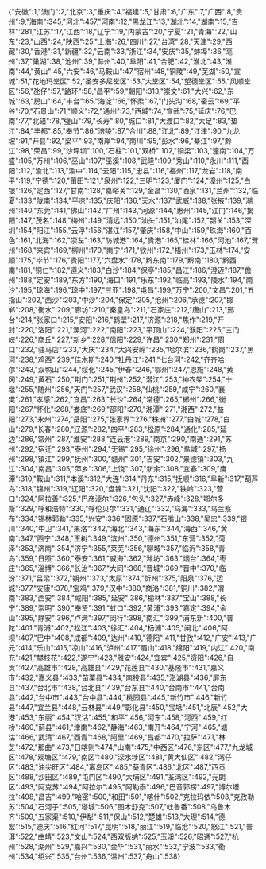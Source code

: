 {"安徽":1,"澳门":2,"北京":3,"重庆":4,"福建":5,"甘肃":6,"广东":7,"广西":8,"贵州":9,"海南":345,"河北":457,"河南":12,"黑龙江":13,"湖北":14,"湖南":15,"吉林":281,"江苏":17,"江西":18,"辽宁":19,"内蒙古":20,"宁夏":21,"青海":22,"山东":23,"山西":24,"陕西":25,"上海":26,"四川":27,"台湾":28,"天津":29,"西藏":30,"香港":31,"新疆":32,"云南":33,"浙江":34,"安庆":35,"蚌埠":36,"亳州":37,"巢湖":38,"池州":39,"滁州":40,"阜阳":41,"合肥":42,"淮北":43,"淮南":44,"黄山":45,"六安":46,"马鞍山":47,"宿州":48,"铜陵":49,"芜湖":50,"宣城":51,"花地玛堂区":52,"圣安多尼堂区":53,"大堂区":54,"望德堂区":55,"风顺堂区":56,"氹仔":57,"路环":58,"昌平":59,"朝阳":313,"崇文":61,"大兴":62,"东城":63,"房山":64,"丰台":65,"海淀":66,"怀柔":67,"门头沟":68,"密云":69,"平谷":70,"石景山":71,"顺义":72,"通州":73,"西城":74,"宣武":75,"延庆":76,"巴南":77,"北碚":78,"璧山":79,"长寿":80,"城口":81,"大渡口":82,"大足":83,"垫江":84,"丰都":85,"奉节":86,"涪陵":87,"合川":88,"江北":89,"江津":90,"九龙坡":91,"开县":92,"梁平":93,"南岸":94,"南川":95,"彭水":96,"綦江":97,"黔江":98,"荣昌":99,"沙坪坝":100,"石柱":101,"双桥":102,"铜梁":103,"潼南":104,"万盛":105,"万州":106,"巫山":107,"巫溪":108,"武隆":109,"秀山":110,"永川":111,"酉阳":112,"渝北":113,"渝中":114,"云阳":115,"忠县":116,"福州":117,"龙岩":118,"南平":119,"宁德":120,"莆田":121,"泉州":122,"三明":123,"厦门":124,"漳州":125,"白银":126,"定西":127,"甘南":128,"嘉峪关":129,"金昌":130,"酒泉":131,"兰州":132,"临夏":133,"陇南":134,"平凉":135,"庆阳":136,"天水":137,"武威":138,"张掖":139,"潮州":140,"东莞":141,"佛山":142,"广州":143,"河源":144,"惠州":145,"江门":146,"揭阳":147,"茂名":148,"梅州":149,"清远":150,"汕头":151,"汕尾":152,"韶关":153,"深圳":154,"阳江":155,"云浮":156,"湛江":157,"肇庆":158,"中山":159,"珠海":160,"百色":161,"北海":162,"崇左":163,"防城港":164,"贵港":165,"桂林":166,"河池":167,"贺州":168,"来宾":169,"柳州":170,"南宁":171,"钦州":172,"梧州":173,"玉林":174,"安顺":175,"毕节":176,"贵阳":177,"六盘水":178,"黔东南":179,"黔南":180,"黔西南":181,"铜仁":182,"遵义":183,"白沙":184,"保亭":185,"昌江":186,"澄迈":187,"儋州":188,"定安":189,"东方":190,"海口":191,"乐东":192,"临高":193,"陵水":194,"南沙":195,"琼海":196,"琼中":197,"三亚":198,"屯昌":199,"万宁":200,"文昌":201,"五指山":202,"西沙":203,"中沙":204,"保定":205,"沧州":206,"承德":207,"邯郸":208,"衡水":209,"廊坊":210,"秦皇岛":211,"石家庄":212,"唐山":213,"邢台":214,"张家口":215,"安阳":216,"鹤壁":217,"济源":218,"焦作":219,"开封":220,"洛阳":221,"漯河":222,"南阳":223,"平顶山":224,"濮阳":225,"三门峡":226,"商丘":227,"新乡":228,"信阳":229,"许昌":230,"郑州":231,"周口":232,"驻马店":233,"大庆":234,"大兴安岭":235,"哈尔滨":236,"鹤岗":237,"黑河":238,"鸡西":239,"佳木斯":240,"牡丹江":241,"七台河":242,"齐齐哈尔":243,"双鸭山":244,"绥化":245,"伊春":246,"鄂州":247,"恩施":248,"黄冈":249,"黄石":250,"荆门":251,"荆州":252,"潜江":253,"神农架":254,"十堰":255,"随州":256,"天门":257,"武汉":258,"仙桃":259,"咸宁":260,"襄樊":261,"孝感":262,"宜昌":263,"长沙":264,"常德":265,"郴州":266,"衡阳":267,"怀化":268,"娄底":269,"邵阳":270,"湘潭":271,"湘西":272,"益阳":273,"永州":274,"岳阳":275,"张家界":276,"株洲":277,"白城":278,"白山":279,"长春":280,"辽源":282,"四平":283,"松原":284,"通化":285,"延边":286,"常州":287,"淮安":288,"连云港":289,"南京":290,"南通":291,"苏州":292,"宿迁":293,"泰州":294,"无锡":295,"徐州":296,"盐城":297,"扬州":298,"镇江":299,"抚州":300,"赣州":301,"吉安":302,"景德镇":303,"九江":304,"南昌":305,"萍乡":306,"上饶":307,"新余":308,"宜春":309,"鹰潭":310,"鞍山":311,"本溪":312,"大连":314,"丹东":315,"抚顺":316,"阜新":317,"葫芦岛":318,"锦州":319,"辽阳":320,"盘锦":321,"沈阳":322,"铁岭":323,"营口":324,"阿拉善":325,"巴彦淖尔":326,"包头":327,"赤峰":328,"鄂尔多斯":329,"呼和浩特":330,"呼伦贝尔":331,"通辽":332,"乌海":333,"乌兰察布":334,"锡林郭勒":335,"兴安":336,"固原":337,"石嘴山":338,"吴忠":339,"银川":340,"中卫":341,"果洛":342,"海北":343,"海东":344,"海西":346,"黄南":347,"西宁":348,"玉树":349,"滨州":350,"德州":351,"东营":352,"菏泽":353,"济南":354,"济宁":355,"莱芜":356,"聊城":357,"临沂":358,"青岛":359,"日照":360,"泰安":361,"威海":362,"潍坊":363,"烟台":364,"枣庄":365,"淄博":366,"长治":367,"大同":368,"晋城":369,"晋中":370,"临汾":371,"吕梁":372,"朔州":373,"太原":374,"忻州":375,"阳泉":376,"运城":377,"安康":378,"宝鸡":379,"汉中":380,"商洛":381,"铜川":382,"渭南":383,"西安":384,"咸阳":385,"延安":386,"榆林":387,"宝山":388,"长宁":389,"崇明":390,"奉贤":391,"虹口":392,"黄浦":393,"嘉定":394,"金山":395,"静安":396,"卢湾":397,"闵行":398,"南汇":399,"浦东新":400,"普陀":401,"青浦":402,"松江":403,"徐汇":404,"杨浦":405,"闸北":406,"阿坝":407,"巴中":408,"成都":409,"达州":410,"德阳":411,"甘孜":412,"广安":413,"广元":414,"乐山":415,"凉山":416,"泸州":417,"眉山":418,"绵阳":419,"内江":420,"南充":421,"攀枝花":422,"遂宁":423,"雅安":424,"宜宾":425,"资阳":426,"自贡":427,"高雄市":428,"高雄县":429,"花莲县":430,"基隆市":431,"嘉义市":432,"嘉义县":433,"苗栗县":434,"南投县":435,"澎湖县":436,"屏东县":437,"台北市":438,"台北县":439,"台东县":440,"台南市":441,"台南县":442,"台中市":443,"台中县":444,"桃园县":445,"新竹市":446,"新竹县":447,"宜兰县":448,"云林县":449,"彰化县":450,"宝坻":451,"北辰":452,"大港":453,"东丽":454,"汉沽":455,"和平":456,"河东":458,"河西":459,"红桥":460,"蓟县":461,"津南":462,"静海":463,"南开":464,"宁河":465,"塘沽":466,"武清":467,"西青":468,"阿里":469,"昌都":470,"拉萨":471,"林芝":472,"那曲":473,"日喀则":474,"山南":475,"中西区":476,"东区":477,"九龙城区":478,"观塘区":479,"南区":480,"深水埗区":481,"黄大仙区":482,"湾仔区":483,"油尖旺区":484,"离岛区":485,"葵青区":486,"北区":487,"西贡区":488,"沙田区":489,"屯门区":490,"大埔区":491,"荃湾区":492,"元朗区":493,"阿克苏":494,"阿拉尔":495,"阿勒泰":496,"巴音郭楞":497,"博尔塔拉":498,"昌吉":499,"哈密":500,"和田":501,"喀什":502,"克拉玛依":503,"克孜勒苏":504,"石河子":505,"塔城":506,"图木舒克":507,"吐鲁番":508,"乌鲁木齐":509,"五家渠":510,"伊犁":511,"保山":512,"楚雄":513,"大理":514,"德宏":515,"迪庆":516,"红河":517,"昆明":518,"丽江":519,"临沧":520,"怒江":521,"普洱":522,"曲靖":523,"文山":524,"西双版纳":525,"玉溪":526,"昭通":527,"杭州":528,"湖州":529,"嘉兴":530,"金华":531,"丽水":532,"宁波":533,"衢州":534,"绍兴":535,"台州":536,"温州":537,"舟山":538}